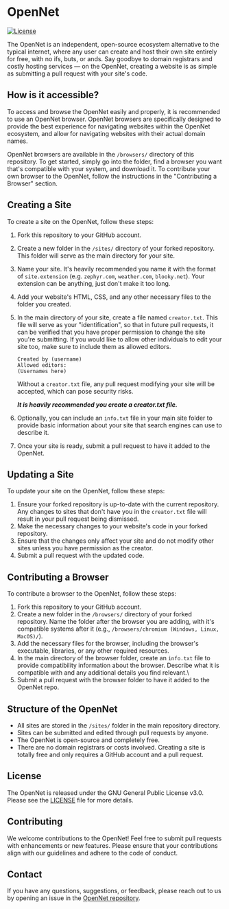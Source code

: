 # OpenNet

[![License](https://img.shields.io/badge/license-GPLv3-blue.svg)](https://github.com/your-username/reactos-aura/blob/master/LICENSE)

The OpenNet is an independent, open-source ecosystem alternative to the typical internet, where any user can create and host their own site entirely for free, with no ifs, buts, or ands. Say goodbye to domain registrars and costly hosting services — on the OpenNet, creating a website is as simple as submitting a pull request with your site's code.

## How is it accessible?

To access and browse the OpenNet easily and properly, it is recommended to use an OpenNet browser. OpenNet browsers are specifically designed to provide the best experience for navigating websites within the OpenNet ecosystem, and allow for navigating websites with their actual domain names.

OpenNet browsers are available in the `/browsers/` directory of this repository. To get started, simply go into the folder, find a browser you want that's compatible with your system, and download it. To contribute your own browser to the OpenNet, follow the instructions in the "Contributing a Browser" section.

## Creating a Site

To create a site on the OpenNet, follow these steps:

1. Fork this repository to your GitHub account.
2. Create a new folder in the `/sites/` directory of your forked repository. This folder will serve as the main directory for your site.
3. Name your site. It's heavily recommended you name it with the format of `site.extension` (e.g. `zephyr.com`, `weather.com`, `blooky.net`). Your extension can be anything, just don't make it too long.
4. Add your website's HTML, CSS, and any other necessary files to the folder you created.
5. In the main directory of your site, create a file named `creator.txt`. This file will serve as your "identification", so that in future pull requests, it can be verified that you have proper permission to change the site you're submitting. If you would like to allow other individuals to edit your site too, make sure to include them as allowed editors.

    ```
    Created by (username)
    Allowed editors:
    (Usernames here)
    ```

   Without a `creator.txt` file, any pull request modifying your site will be accepted, which can pose security risks.

   ***It is heavily recommended you create a creator.txt file.***

7. Optionally, you can include an `info.txt` file in your main site folder to provide basic information about your site that search engines can use to describe it.

8. Once your site is ready, submit a pull request to have it added to the OpenNet.

## Updating a Site

To update your site on the OpenNet, follow these steps:

1. Ensure your forked repository is up-to-date with the current repository. Any changes to sites that don't have you in the `creator.txt` file will result in your pull request being dismissed.
2. Make the necessary changes to your website's code in your forked repository.
3. Ensure that the changes only affect your site and do not modify other sites unless you have permission as the creator.
4. Submit a pull request with the updated code.

## Contributing a Browser

To contribute a browser to the OpenNet, follow these steps:

1. Fork this repository to your GitHub account.
2. Create a new folder in the `/browsers/` directory of your forked repository. Name the folder after the browser you are adding, with it's compatible systems after it (e.g., `/browsers/chromium (Windows, Linux, MacOS)/`).
3. Add the necessary files for the browser, including the browser's executable, libraries, or any other required resources.
4. In the main directory of the browser folder, create an `info.txt` file to provide compatibility information about the browser. Describe what it is compatible with and any additional details you find relevant.\
5. Submit a pull request with the browser folder to have it added to the OpenNet repo.


## Structure of the OpenNet

- All sites are stored in the `/sites/` folder in the main repository directory.
- Sites can be submitted and edited through pull requests by anyone.
- The OpenNet is open-source and completely free.
- There are no domain registrars or costs involved. Creating a site is totally free and only requires a GitHub account and a pull request.

## License

The OpenNet is released under the GNU General Public License v3.0. Please see the [LICENSE](LICENSE) file for more details.

## Contributing

We welcome contributions to the OpenNet! Feel free to submit pull requests with enhancements or new features. Please ensure that your contributions align with our guidelines and adhere to the code of conduct.

## Contact

If you have any questions, suggestions, or feedback, please reach out to us by opening an issue in the [OpenNet repository](https://github.com/pandap17/OpenNet/).
